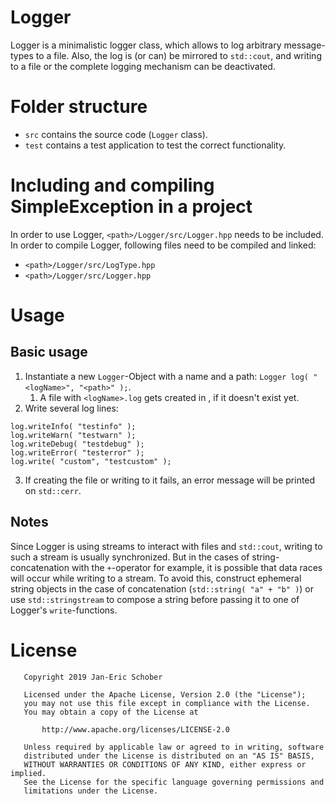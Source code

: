 # Logger
Logger is a minimalistic logger class, which allows to log arbitrary message-types to a file. Also, the log is (or can) be mirrored to `std::cout`, and writing to a file or the complete logging mechanism can be deactivated.

# Folder structure
* `src`  contains the source code (`Logger` class).
* `test` contains a test application to test the correct functionality.

# Including and compiling SimpleException in a project
In order to use Logger, `<path>/Logger/src/Logger.hpp` needs to be included.
In order to compile Logger, following files need to be compiled and linked:
* `<path>/Logger/src/LogType.hpp`
* `<path>/Logger/src/Logger.hpp`

# Usage
## Basic usage
1. Instantiate a new `Logger`-Object with a name and a path: `Logger log( "<logName>", "<path>" );`.
    1.  A file with `<logName>.log` gets created in <path>, if it doesn't exist yet.
2. Write several log lines:
```
log.writeInfo( "testinfo" );
log.writeWarn( "testwarn" );
log.writeDebug( "testdebug" );
log.writeError( "testerror" );
log.write( "custom", "testcustom" );
```
3. If creating the file or writing to it fails, an error message will be printed on `std::cerr`.

## Notes
Since Logger is using streams to interact with files and `std::cout`, writing to such a stream is usually synchronized. But in the cases of string-concatenation with the `+`-operator for example, it is possible that data races will occur while writing to a stream.
To avoid this, construct ephemeral string objects in the case of concatenation (`std::string( "a" + "b" )`) or use `std::stringstream` to compose a string before passing it to one of Logger's `write`-functions.

# License
```
   Copyright 2019 Jan-Eric Schober

   Licensed under the Apache License, Version 2.0 (the "License");
   you may not use this file except in compliance with the License.
   You may obtain a copy of the License at

       http://www.apache.org/licenses/LICENSE-2.0

   Unless required by applicable law or agreed to in writing, software
   distributed under the License is distributed on an "AS IS" BASIS,
   WITHOUT WARRANTIES OR CONDITIONS OF ANY KIND, either express or implied.
   See the License for the specific language governing permissions and
   limitations under the License.
```